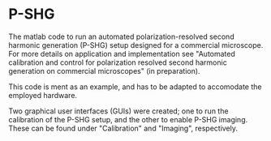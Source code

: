 # P-SHG
The matlab code to run an automated polarization-resolved second harmonic generation (P-SHG) setup designed for a commercial microscope.
For more details on application and implementation see "Automated calibration and control for polarization resolved second harmonic generation on commercial microscopes" (in preparation).

This code is ment as an example, and has to be adapted to accomodate the employed hardware. 

Two graphical user interfaces (GUIs) were created; one to run the calibration of the P-SHG setup, and the other to enable P-SHG imaging.
These can be found under "Calibration" and "Imaging", respectively.
